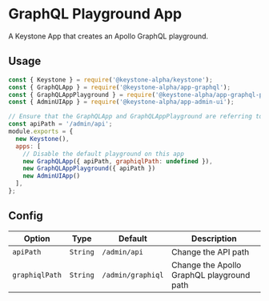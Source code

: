 <!--[meta]
section: api
subSection: apps
title: GraphQL Playground App
draft: true
[meta]-->

# GraphQL Playground App

A Keystone App that creates an Apollo GraphQL playground.

## Usage

```javascript
const { Keystone } = require('@keystone-alpha/keystone');
const { GraphQLApp } = require('@keystone-alpha/app-graphql');
const { GraphQLAppPlayground } = require('@keystone-alpha/app-graphql-playground');
const { AdminUIApp } = require('@keystone-alpha/app-admin-ui');

// Ensure that the GraphQLApp and GraphQLAppPlayground are referring to the same endpoint
const apiPath = '/admin/api';
module.exports = {
  new Keystone(),
  apps: [
    // Disable the default playground on this app
    new GraphQLApp({ apiPath, graphiqlPath: undefined }),
    new GraphQLAppPlayground({ apiPath })
    new AdminUIApp()
  ],
};
```

## Config

| Option         | Type     | Default           | Description                               |
| -------------- | -------- | ----------------- | ----------------------------------------- |
| `apiPath`      | `String` | `/admin/api`      | Change the API path                       |
| `graphiqlPath` | `String` | `/admin/graphiql` | Change the Apollo GraphQL playground path |
